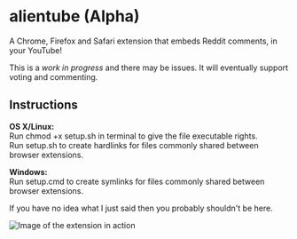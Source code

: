 alientube (Alpha)
=========

A Chrome, Firefox and Safari extension that embeds Reddit comments, in your YouTube!

This is a _work in progress_ and there may be issues. It will eventually support voting and commenting.  
  
Instructions
-------------
__OS X/Linux:__  
Run chmod +x setup.sh in terminal to give the file executable rights.  
Run setup.sh to create hardlinks for files commonly shared between browser extensions.  
  
__Windows:__  
Run setup.cmd to create symlinks for files commonly shared between browser extensions.  

  
If you have no idea what I just said then you probably shouldn't be here.

![Image of the extension in action](http://i.imgur.com/Vc8P3CQ.png)
